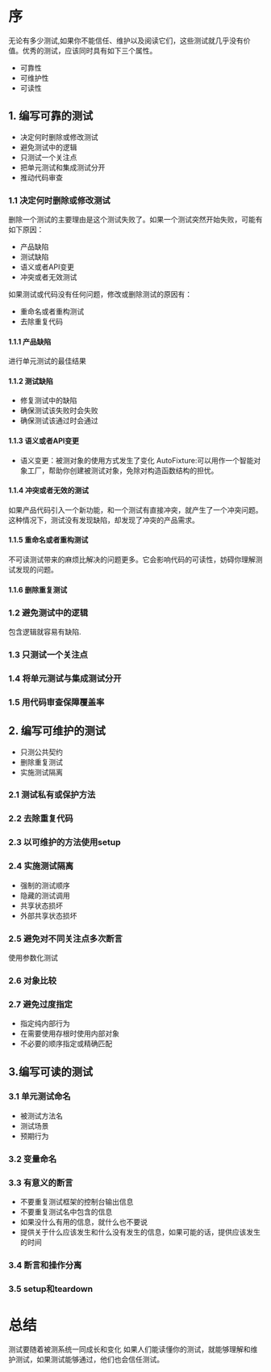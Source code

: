 # 序
无论有多少测试,如果你不能信任、维护以及阅读它们，这些测试就几乎没有价值。优秀的测试，应该同时具有如下三个属性。

+ 可靠性
+ 可维护性
+ 可读性

## 1. 编写可靠的测试
+ 决定何时删除或修改测试
+ 避免测试中的逻辑
+ 只测试一个关注点
+ 把单元测试和集成测试分开
+ 推动代码审查

### 1.1 决定何时删除或修改测试
删除一个测试的主要理由是这个测试失败了。如果一个测试突然开始失败，可能有如下原因：
+ 产品缺陷
+ 测试缺陷
+ 语义或者API变更
+ 冲突或者无效测试

如果测试或代码没有任何问题，修改或删除测试的原因有：
+ 重命名或者重构测试
+ 去除重复代码

#### 1.1.1 产品缺陷
进行单元测试的最佳结果

#### 1.1.2 测试缺陷
+ 修复测试中的缺陷
+ 确保测试该失败时会失败
+ 确保测试该通过时会通过

#### 1.1.3 语义或者API变更
+ 语义变更：被测对象的使用方式发生了变化
AutoFixture:可以用作一个智能对象工厂，帮助你创建被测试对象，免除对构造函数结构的担忧。

#### 1.1.4 冲突或者无效的测试
如果产品代码引入一个新功能，和一个测试有直接冲突，就产生了一个冲突问题。这种情况下，测试没有发现缺陷，却发现了冲突的产品需求。

#### 1.1.5 重命名或者重构测试
不可读测试带来的麻烦比解决的问题更多。它会影响代码的可读性，妨碍你理解测试发现的问题。

#### 1.1.6 删除重复测试


### 1.2 避免测试中的逻辑
包含逻辑就容易有缺陷.

### 1.3 只测试一个关注点

### 1.4 将单元测试与集成测试分开

### 1.5 用代码审查保障覆盖率

## 2. 编写可维护的测试
+ 只测公共契约
+ 删除重复测试
+ 实施测试隔离

### 2.1 测试私有或保护方法
### 2.2 去除重复代码
### 2.3 以可维护的方法使用setup
### 2.4 实施测试隔离
+ 强制的测试顺序
+ 隐藏的测试调用
+ 共享状态损坏
+ 外部共享状态损坏

### 2.5 避免对不同关注点多次断言
使用参数化测试

### 2.6 对象比较
### 2.7 避免过度指定
+ 指定纯内部行为
+ 在需要使用存根时使用内部对象
+ 不必要的顺序指定或精确匹配


## 3.编写可读的测试

### 3.1 单元测试命名
+ 被测试方法名
+ 测试场景
+ 预期行为

### 3.2 变量命名

### 3.3 有意义的断言
+ 不要重复测试框架的控制台输出信息
+ 不要重复测试名中包含的信息
+ 如果没什么有用的信息，就什么也不要说
+ 提供关于什么应该发生和什么没有发生的信息，如果可能的话，提供应该发生的时间

### 3.4 断言和操作分离

### 3.5 setup和teardown


# 总结
测试要随着被测系统一同成长和变化
如果人们能读懂你的测试，就能够理解和维护测试，如果测试能够通过，他们也会信任测试。


